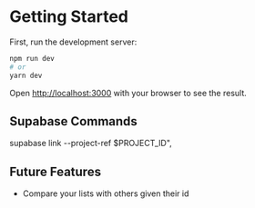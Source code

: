 # Getting Started

First, run the development server:

```bash
npm run dev
# or
yarn dev
```

Open [http://localhost:3000](http://localhost:3000) with your browser to see the result.

## Supabase Commands

supabase link --project-ref $PROJECT_ID",

## Future Features

- Compare your lists with others given their id
